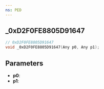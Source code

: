 ```yaml
---
ns: PED
---
```

## _0xD2F0FE8805D91647

```c
// 0xD2F0FE8805D91647
void _0xD2F0FE8805D91647(Any p0, Any p1);
```

## Parameters
* **p0**:
* **p1**:

